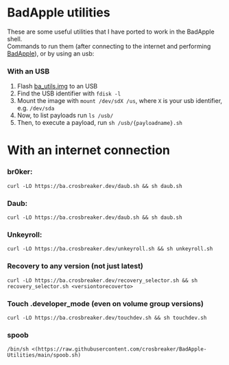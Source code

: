 # BadApple utilities
These are some useful utilities that I have ported to work in the BadApple shell. \
Commands to run them (after connecting to the internet and performing [BadApple](https://github.com/applefritter-inc/BadApple)), or by using an usb: 
### With an USB
1. Flash [ba_utils.img](https://github.com/crosbreaker/BadApple-Utilities/releases/latest/download/ba_utils.img) to an USB
2. Find the USB identifier with `fdisk -l`
3. Mount the image with `mount /dev/sdX /us`, where `X` is your usb identifier, e.g. `/dev/sda`
4. Now, to list payloads run `ls /usb/`
5. Then, to execute a payload, run `sh /usb/{payloadname}.sh`
# With an internet connection
### br0ker:  
`curl -LO https://ba.crosbreaker.dev/daub.sh && sh daub.sh`

### Daub:
`curl -LO https://ba.crosbreaker.dev/daub.sh && sh daub.sh`

### Unkeyroll:  
`curl -LO https://ba.crosbreaker.dev/unkeyroll.sh && sh unkeyroll.sh`

### Recovery to any version (not just latest)
`curl -LO https://ba.crosbreaker.dev/recovery_selector.sh && sh recovery_selector.sh <versiontorecoverto>`

### Touch .developer_mode (even on volume group versions)
`curl -LO https://ba.crosbreaker.dev/touchdev.sh && sh touchdev.sh`

### spoob
`/bin/sh <(https://raw.githubusercontent.com/crosbreaker/BadApple-Utilities/main/spoob.sh)`
